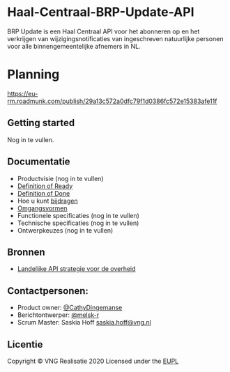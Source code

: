 # Haal-Centraal-BRP-Update-API

BRP Update is een Haal Centraal API voor het abonneren op en het verkrijgen van wijzigingsnotificaties van ingeschreven natuurlijke personen voor alle binnengemeentelijke afnemers in NL.

# Planning
https://eu-rm.roadmunk.com/publish/29a13c572a0dfc79f1d0386fc572e15383afe11f

## Getting started
Nog in te vullen.

## Documentatie
* Productvisie (nog in te vullen)
* [Definition of Ready](https://github.com/VNG-Realisatie/RSGB-bevragingen/blob/master/docs/definition_of_ready.md)
* [Definition of Done](https://github.com/VNG-Realisatie/RSGB-bevragingen/blob/master/docs/definition_of_done.md)
* Hoe u kunt [bijdragen](https://github.com/VNG-Realisatie/Tutorial/blob/master/CONTRIBUTING.md)
* [Omgangsvormen](https://github.com/VNG-Realisatie/Tutorial/blob/master/CODE_OF_CONDUCT.md)
* Functionele specificaties (nog in te vullen)
* Technische specificaties (nog in te vullen)
* Ontwerpkeuzes (nog in te vullen)

## Bronnen
* [Landelijke API strategie voor de overheid](https://geonovum.github.io/KP-APIs/)

## Contactpersonen:
* Product owner: [@CathyDingemanse](https://github.com/CathyDingemanse)
* Berichtontwerper: [@melsk-r](https://github.com/melsk-r)
* Scrum Master: Saskia Hoff saskia.hoff@vng.nl

## Licentie
Copyright &copy; VNG Realisatie 2020
Licensed under the [EUPL](https://github.com/VNG-Realisatie/Haal-Centraal-BRP-Update-API/blob/master/LICENCE.md)
